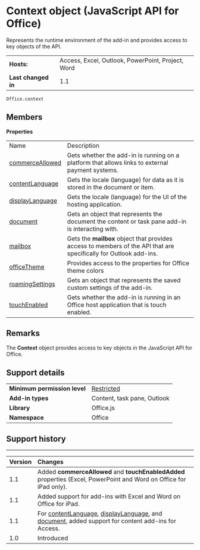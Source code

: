 
# Context object (JavaScript API for Office)
Represents the runtime environment of the add-in and provides access to key objects of the API.

|||
|:-----|:-----|
|**Hosts:**|Access, Excel, Outlook, PowerPoint, Project, Word|
|**Last changed in**|1.1|

```
Office.context
```


## Members


**Properties**

|||
|:-----|:-----|
|Name|Description|
|[commerceAllowed](../reference/shared/context/commerceallowed-property.md)|Gets whether the add-in is running on a platform that allows links to external payment systems.|
|[contentLanguage](../reference/shared/context/contentlanguage-property.md)|Gets the locale (language) for data as it is stored in the document or item.|
|[displayLanguage](../reference/shared/context/displaylanguage-property.md)|Gets the locale (language) for the UI of the hosting application.|
|[document](../reference/shared/context/document-property.md)|Gets an object that represents the document the content or task pane add-in is interacting with.|
|[mailbox](../reference/shared/context/mailbox-property.md)|Gets the  **mailbox** object that provides access to members of the API that are specifically for Outlook add-ins.|
|[officeTheme](../reference/shared/context/officetheme-property.md)|Provides access to the properties for Office theme colors|
|[roamingSettings](../reference/shared/context/roamingsettings-property.md)|Gets an object that represents the saved custom settings of the add-in.|
|[touchEnabled](../reference/shared/context/touchenabled-property.md)|Gets whether the add-in is running in an Office host application that is touch enabled.|

## Remarks

The  **Context** object provides access to key objects in the JavaScript API for Office.


## Support details



|||
|:-----|:-----|
|**Minimum permission level**|[Restricted](http://msdn.microsoft.com/library/da2efadc-4ebf-45fe-be39-397ac1eb1dbd%28Office.15%29.aspx)|
|**Add-in types**|Content, task pane, Outlook|
|**Library**|Office.js|
|**Namespace**|Office|

## Support history



****


|**Version**|**Changes**|
|:-----|:-----|
|1.1|Added  **commerceAllowed** and **touchEnabledAdded** properties (Excel, PowerPoint and Word on Office for iPad only).|
|1.1|Added support for add-ins with Excel and Word on Office for iPad.|
|1.1|For [contentLanguage](../reference/shared/context/contentlanguage-property.md), [displayLanguage](../reference/shared/context/displaylanguage-property.md), and [document](../reference/shared/context/document-property.md), added support for content add-ins for Access.|
|1.0|Introduced|
